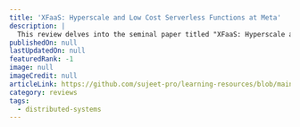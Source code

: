 ```yaml
---
title: 'XFaaS: Hyperscale and Low Cost Serverless Functions at Meta'
description: |
  This review delves into the seminal paper titled "XFaaS: Hyperscale and Low Cost Serverless Functions at Meta"
publishedOn: null
lastUpdatedOn: null
featuredRank: -1
image: null
imageCredit: null
articleLink: https://github.com/sujeet-pro/learning-resources/blob/main/reviews/xfaas_sosp23.pdf
category: reviews
tags:
  - distributed-systems
---
```

